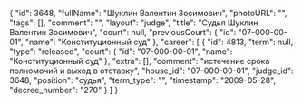 {
    "id": 3648,
    "fullName": "Шуклин Валентин Зосимович",
    "photoURL": "",
    "tags": [],
    "comment": "",
    "layout": "judge",
    "title": "Судья Шуклин Валентин Зосимович",
    "court": null,
    "previousCourt": {
        "id": "07-000-00-01",
        "name": "Конституционный суд"
    },
    "career": [
        {
            "id": 4813,
            "term": null,
            "type": "released",
            "court": {
                "id": "07-000-00-01",
                "name": "Конституционный суд"
            },
            "extra": [],
            "comment": "истечение срока полномочий и выход в отставку",
            "house_id": "07-000-00-01",
            "judge_id": 3648,
            "position": "судья",
            "term_type": "",
            "timestamp": "2009-05-28",
            "decree_number": "270"
        }
    ]
}